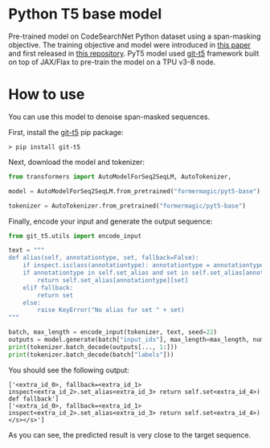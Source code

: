 # Python T5 base model

Pre-trained model on CodeSearchNet Python dataset using a span-masking objective. The training objective and model were introduced in [this paper](https://arxiv.org/pdf/1910.10683.pdf) and first released in [this repository](https://github.com/google-research/text-to-text-transfer-transformer). PyT5 model used [git-t5](https://github.com/formermagic/git-t5) framework built on top of JAX/Flax to pre-train the model on a TPU v3-8 node.

# How to use

You can use this model to denoise span-masked sequences.

First, install the [git-t5](https://github.com/formermagic/git-t5) pip package:
```shell
> pip install git-t5
```

Next, download the model and tokenizer:
```python
from transformers import AutoModelForSeq2SeqLM, AutoTokenizer, 

model = AutoModelForSeq2SeqLM.from_pretrained("formermagic/pyt5-base")

tokenizer = AutoTokenizer.from_pretrained("formermagic/pyt5-base")
```

Finally, encode your input and generate the output sequence:
```python
from git_t5.utils import encode_input

text = """
def alias(self, annotationtype, set, fallback=False):
    if inspect.isclass(annotationtype): annotationtype = annotationtype.ANNOTATIONTYPE
    if annotationtype in self.set_alias and set in self.set_alias[annotationtype]:
        return self.set_alias[annotationtype][set]
    elif fallback:
        return set
    else:
        raise KeyError("No alias for set " + set)
"""

batch, max_length = encode_input(tokenizer, text, seed=22)
outputs = model.generate(batch["input_ids"], max_length=max_length, num_beams=1)
print(tokenizer.batch_decode(outputs[..., 1:]))
print(tokenizer.batch_decode(batch["labels"]))
```

You should see the following output:
```shell
['<extra_id_0>, fallback=<extra_id_1> inspect<extra_id_2>.set_alias<extra_id_3> return self.set<extra_id_4>) def fallback']
['<extra_id_0>, fallback=<extra_id_1> inspect<extra_id_2>.set_alias<extra_id_3> return self.set<extra_id_4>) </s></s>']
```

As you can see, the predicted result is very close to the target sequence. 